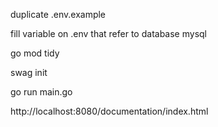 
duplicate .env.example

fill variable on .env that refer to database mysql

go mod tidy

swag init

go run main.go

http://localhost:8080/documentation/index.html
